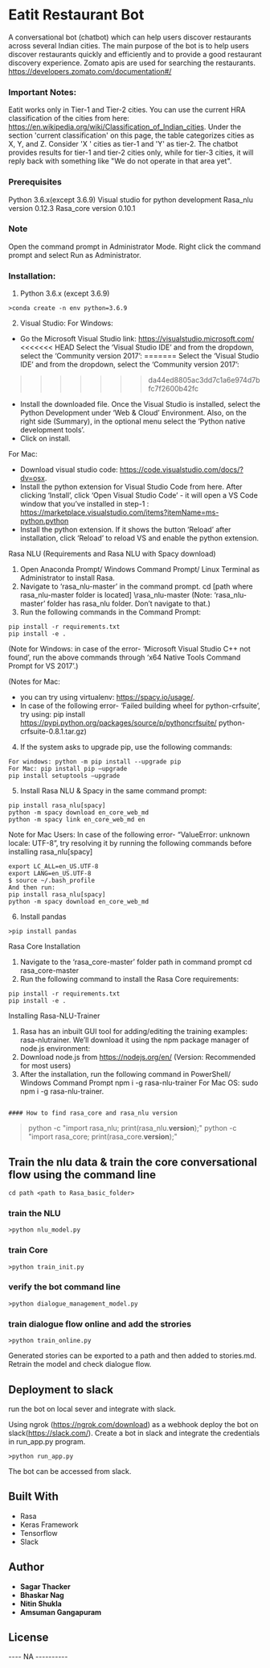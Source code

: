 # Eatit Restaurant Bot
A conversational bot (chatbot) which can help users discover restaurants across several Indian cities. 
The main purpose of the bot is to help users discover restaurants quickly and efficiently and to provide a good restaurant discovery experience. 
Zomato apis are used for searching the restaurants. https://developers.zomato.com/documentation#/

### Important Notes:
Eatit works only in Tier-1 and Tier-2 cities. You can use the current HRA classification of the cities from here: https://en.wikipedia.org/wiki/Classification_of_Indian_cities. Under the section 'current classification' on this page, the table categorizes cities as X, Y, and Z. Consider 'X ' cities as tier-1 and 'Y' as tier-2. 
The chatbot provides results for tier-1 and tier-2 cities only, while for tier-3 cities, it will reply back with something like "We do not operate in that area yet".

### Prerequisites
Python 3.6.x(except 3.6.9)
Visual studio for python development 
Rasa_nlu version 0.12.3
Rasa_core version 0.10.1 

### Note
Open the command prompt in Administrator Mode.
Right click the command prompt and select Run as Administrator.

### Installation:
1. Python 3.6.x (except 3.6.9)
```
>conda create -n env python=3.6.9
```

2. Visual Studio:
For Windows:
  - Go the Microsoft Visual Studio link: https://visualstudio.microsoft.com/
<<<<<<< HEAD
  Select the ‘Visual Studio IDE’ and from the dropdown, select the ‘Community version 2017’:
=======
	Select the ‘Visual Studio IDE’ and from the dropdown, select the ‘Community version 2017’:
>>>>>>> da44ed8805ac3dd7c1a6e974d7bfc7f2600b42fc
  - Install the downloaded file. Once the Visual Studio is installed, select the Python Development under ‘Web & Cloud’ Environment. Also, on the right side (Summary), in the optional menu select the ‘Python native development tools’.
  - Click on install.

For Mac:
  - Download visual studio code: https://code.visualstudio.com/docs/?dv=osx.
  - Install the python extension for Visual Studio Code from here. After clicking
  ‘Install’, click ‘Open Visual Studio Code’ - it will open a VS Code window that
  you’ve installed in step-1 :
  https://marketplace.visualstudio.com/items?itemName=ms-python.python
  - Install the python extension. If it shows the button ‘Reload’ after installation,
  click ‘Reload’ to reload VS and enable the python extension.

Rasa NLU (Requirements and Rasa NLU with Spacy download)
1. Open Anaconda Prompt/ Windows Command Prompt/ Linux Terminal as
Administrator to install Rasa.
2. Navigate to ‘rasa_nlu-master’ in the command prompt.
cd [path where rasa_nlu-master folder is located] \rasa_nlu-master
(Note: ‘rasa_nlu-master’ folder has rasa_nlu folder. Don’t navigate to that.)
3. Run the following commands in the Command Prompt:
```
pip install -r requirements.txt
pip install -e .
```

(Note for Windows: in case of the error- ‘Microsoft Visual Studio C++ not found’,
run the above commands through ‘x64 Native Tools Command Prompt for VS 2017’.)

(Notes for Mac:
- you can try using virtualenv: https://spacy.io/usage/.
- In case of the following error- ‘Failed building wheel for python-crfsuite’, try
using: pip install https://pypi.python.org/packages/source/p/pythoncrfsuite/
python-crfsuite-0.8.1.tar.gz)

4. If the system asks to upgrade pip, use the following commands:
```
For windows: python -m pip install --upgrade pip
For Mac: pip install pip –upgrade
pip install setuptools –upgrade
```

5. Install Rasa NLU & Spacy in the same command prompt:
```
pip install rasa_nlu[spacy]
python -m spacy download en_core_web_md
python -m spacy link en_core_web_md en
```

Note for Mac Users: In case of the following error- “ValueError: unknown locale:
UTF-8”, try resolving it by running the following commands before installing
rasa_nlu[spacy]
```
export LC_ALL=en_US.UTF-8
export LANG=en_US.UTF-8
$ source ~/.bash_profile
And then run:
pip install rasa_nlu[spacy]
python -m spacy download en_core_web_md
```

6. Install pandas
```
>pip install pandas
```

Rasa Core Installation
1. Navigate to the ‘rasa_core-master’ folder path in command prompt
cd rasa_core-master
2. Run the following command to install the Rasa Core requirements:
```
pip install -r requirements.txt
pip install -e .
```

Installing Rasa-NLU-Trainer
1. Rasa has an inbuilt GUI tool for adding/editing the training examples: rasa-nlutrainer.
We’ll download it using the npm package manager of node.js environment:
2. Download node.js from https://nodejs.org/en/ (Version: Recommended for most
users)
3. After the installation, run the following command in PowerShell/ Windows Command
Prompt
npm i -g rasa-nlu-trainer
For Mac OS: sudo npm i -g rasa-nlu-trainer.

```

#### How to find rasa_core and rasa_nlu version

```
>python -c "import rasa_nlu; print(rasa_nlu.__version__);"
>python -c "import rasa_core; print(rasa_core.__version__);"

## Train the nlu data & train the core conversational flow using the command line

```
cd path <path to Rasa_basic_folder>
```

### train the NLU
```
>python nlu_model.py
```

### train Core
```
>python train_init.py
```

### verify the bot command line
```
>python dialogue_management_model.py
```

### train dialogue flow online and add the strories
```
>python train_online.py
```

Generated stories can be exported to a path and then added to stories.md. Retrain the model and check dialogue flow.

## Deployment to slack

run the bot on local sever and integrate with slack.

Using ngrok (https://ngrok.com/download) as a webhook deploy the bot on slack(https://slack.com/). Create a bot in slack and integrate the credentials in run_app.py program.
```
>python run_app.py  
```
The bot can be accessed from slack. 

## Built With

* Rasa
* Keras Framework
* Tensorflow
* Slack

## Author

* **Sagar Thacker**
* **Bhaskar Nag**
* **Nitin Shukla**
* **Amsuman Gangapuram**

## License

 ---- NA ----------

